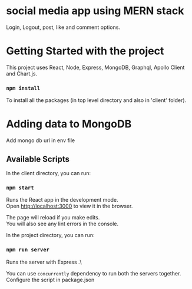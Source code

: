 # social media app using MERN stack

Login, Logout, post, like and comment options.

# Getting Started with the project

This project uses React, Node, Express, MongoDB, Graphql, Apollo Client and Chart.js.

### `npm install`

To install all the packages (in top level directory and also in 'client' folder).

# Adding data to MongoDB

Add mongo db url in env file

## Available Scripts

In the client directory, you can run:

### `npm start`

Runs the React app in the development mode.\
Open [http://localhost:3000](http://localhost:3000) to view it in the browser.

The page will reload if you make edits.\
You will also see any lint errors in the console.



In the project directory, you can run:

### `npm run server`

Runs the server with Express .\


You can use `concurrently` dependency to run both the servers together. Configure the script in package.json


